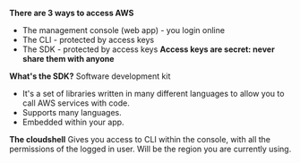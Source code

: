 **There are 3 ways to access AWS**
- The management console (web app) - you login online
- The CLI - protected by access keys
- The SDK - protected by access keys
**Access keys are secret: never share them with anyone**

**What's the SDK?**
Software development kit
- It's a set of libraries written in many different languages to allow you to call AWS services with code.
- Supports many languages.
- Embedded within your app.


**The cloudshell**
Gives you access to CLI within the console, with all the permissions of the logged in user. Will be the region you are currently using.
